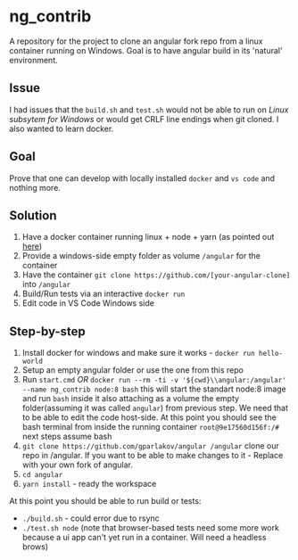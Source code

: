 # ng_contrib
A repository for the project to clone an angular fork repo from a linux container running on Windows. Goal is to have angular build in its 'natural' environment.

## Issue
I had issues that the `build.sh` and `test.sh` would not be able to run on _Linux subsytem for Windows_ or would get CRLF line endings when git cloned. I also wanted to learn docker.

## Goal 
Prove that one can develop with locally installed `docker` and `vs code` and nothing more.  

## Solution
1. Have a docker container running linux + node + yarn (as pointed out [here](https://github.com/angular/angular/blob/master/docs/DEVELOPER.md#prerequisite-software))
2. Provide a windows-side empty folder as volume `/angular` for the container
3.  Have the container `git clone https://github.com/[your-angular-clone]` into `/angular`
4. Build/Run tests via an interactive `docker run`
5. Edit code in VS Code Windows side 

## Step-by-step
1. Install docker for windows and make sure it works - `docker run hello-world`
2. Setup an empty angular folder or use the one from this repo
3. Run `start.cmd` 
_OR_
`docker run --rm -ti -v '${cwd}\\angular:/angular' --name ng_contrib node:8 bash` this will start the standart node:8 image and run `bash` inside it also attaching as a volume the empty folder(assuming it was called `angular`) from previous step. We need that to be able to edit the code host-side.
At this point you should see the bash terminal from inside the running container `root@9e17560d156f:/#` next steps assume bash 
4. `git clone https://github.com/gparlakov/angular /angular` clone our repo in /angular.  If you want to be able to make changes to it - Replace with your own fork of angular.
5. `cd angular`
6. `yarn install` - ready the workspace

At this point you should be able to run build or tests:
 - `./build.sh` - could error due to rsync
 - `./test.sh node` (note that browser-based tests  need some more work because a ui app can't yet run in a container. Will need a headless brows)

